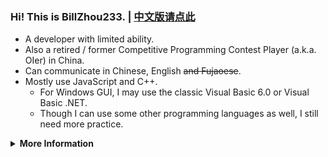 ### Hi! This is BillZhou233. | [中文版请点此](https://github.com/BillZhou233/BillZhou233/blob/default/README_zh.md)

- A developer with limited ability.
- Also a retired / former Competitive Programming Contest Player (a.k.a. OIer) in China.
- Can communicate in Chinese, English ~~and Fujaoese~~.
- Mostly use JavaScript and C++.
  - For Windows GUI, I may use the classic Visual Basic 6.0 or Visual Basic .NET.
  - Though I can use some other programming languages as well, I still need more practice.

<details><summary><b>More Information</b></summary>

- Prefer to use [Visual Studio Code](https://code.visualstudio.com/) with WSL in Windows 11.
- May use some Linux distros with VMware as well.
- Like playing Rhythm Games, and sometimes make custom charts ~~and abandon them halfways~~.
- Could be a little sensitive to text formatting standards such as spacing.
- May have to rely on others when writing in English most of the time ~~but mistakes are unavoidable~~.
- Ask me anything in [Issues](https://github.com/BillZhou233/BillZhou233/issues) or [Discussions](https://github.com/BillZhou233/BillZhou233/discussions).
  - Or try mailing to [this#billzhou233.moe](mailto:this@billzhou233.moe) when necessary.
  - I may be slow to respond, but I will go through every comment carefully EXCEPT some offensive contexts.
- BillZhou233 is the CUTEST!!1111

</details>

<!--
**BillZhou233/BillZhou233** is a ✨ _special_ ✨ repository because its `README.md` (this file) appears on your GitHub profile.

Here are some ideas to get you started:

- 🔭 I’m currently working on ...
- 🌱 I’m currently learning ...
- 👯 I’m looking to collaborate on ...
- 🤔 I’m looking for help with ...
- 💬 Ask me about ...
- 📫 How to reach me: ...
- 😄 Pronouns: ...
- ⚡ Fun fact: ...
-->
